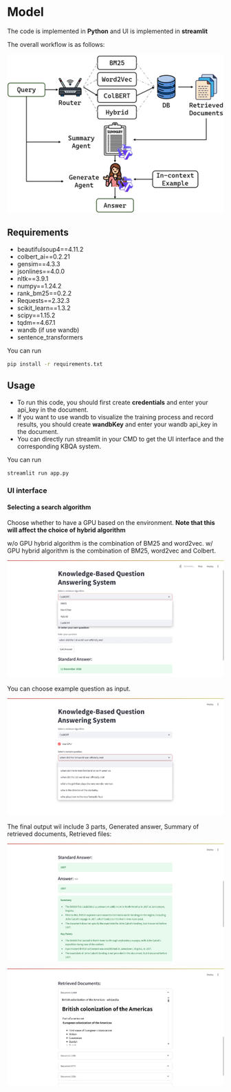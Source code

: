 # Model 

The code is implemented in **Python** and UI is implemented in **streamlit**

The overall workflow is as follows:

<p align="center"> 
    <img src="img\workflow.png">
</p> 

## Requirements
* beautifulsoup4==4.11.2
* colbert_ai==0.2.21
* gensim==4.3.3
* jsonlines==4.0.0
* nltk==3.9.1
* numpy==1.24.2
* rank_bm25==0.2.2
* Requests==2.32.3
* scikit_learn==1.3.2
* scipy==1.15.2
* tqdm==4.67.1
* wandb (if use wandb)
* sentence_transformers

You can run 
```bash
pip install -r requirements.txt
```

## Usage
* To run this code, you should first create **credentials** and enter your api_key in the document. 
* If you want to use wandb to visualize the training process and record results, you should create **wandbKey**  and enter your wandb api_key in the document. 
* You can directly run streamlit in your CMD to get the UI interface and the corresponding KBQA system.

You can run 
```bash
streamlit run app.py
```

### UI interface
#### Selecting a search algorithm 

Choose whether to have a GPU based on the environment. **Note that this will affect the choice of hybrid algorithm**

w/o GPU hybrid algorithm is the combination of BM25 and word2vec. w/ GPU hybrid algorithm is the combination of BM25, word2vec and Colbert.

<p align="center"> 
    <img src=".\img\1.png">
</p>  

You can choose example question as input.

<p align="center"> 
    <img src=".\img\2.png">
</p> 

The final output wil include 3 parts, Generated answer, Summary of retrieved documents, Retrieved files:

<p align="center"> 
    <img src=".\img\3.png">
</p> 

<p align="center"> 
    <img src=".\img\4.png">
</p> 
